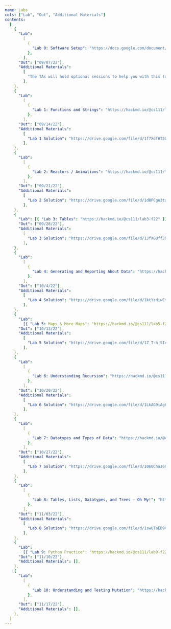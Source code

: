 ```yaml
---
name: Labs
cols: ["Lab", "Out", "Additional Materials"]
contents:
  [
    {
      "Lab":
        [
          {
            "Lab 0: Software Setup": "https://docs.google.com/document/d/1N6KcnBEJEDRvWTR_zMNDDPAqywpbg8xs1AJIRxgFXck/edit?usp=sharing",
          },
        ],
      "Out": ["09/07/22"],
      "Additional Materials":
        [
          "The TAs will hold optional sessions to help you with this (or you can do it on your own). See the hours calendar or Ed for the times.",
        ],
    },
    {
      "Lab":
        [
          {
            "Lab 1: Functions and Strings": "https://hackmd.io/@cs111/lab1-f22",
          },
        ],
      "Out": ["09/14/22"],
      "Additional Materials":
        [
          "Lab 1 Solution": "https://drive.google.com/file/d/1f7XdfHT5Umn9ZyIsq-yRfqgifv-qZoFx/view?usp=sharing",
        ],
    },
    {
      "Lab":
        [
          {
            "Lab 2: Reactors / Animations": "https://hackmd.io/@cs111/lab2-f22",
          },
        ],
      "Out": ["09/21/22"],
      "Additional Materials":
        [
          "Lab 2 Solution": "https://drive.google.com/file/d/1d8PCgu3txoRiRDeJnq_uDjRoLFNBVfwv/view?usp=sharing",
        ],
    },
    {
      "Lab": [{ "Lab 3: Tables": "https://hackmd.io/@cs111/lab3-f22" }],
      "Out": ["09/28/22"],
      "Additional Materials":
        [
          "Lab 3 Solution": "https://drive.google.com/file/d/1JfXGUffJXn3fsRvDMwdKsiWh02xZh4bf/view?usp=sharing",
        ],
    },
    {
      "Lab":
        [
          {
            "Lab 4: Generating and Reporting About Data": "https://hackmd.io/@cs111/lab4-f22",
          },
        ],
      "Out": ["10/4/22"],
      "Additional Materials":
        [
          "Lab 4 Solution": "https://drive.google.com/file/d/1ktYzdiwEtSt5Qxz_P3QqZ59YBcfWMZIQ/view?usp=sharing",
        ],
    },
    {
      "Lab":
        [{ "Lab 5: Maps & More Maps": "https://hackmd.io/@cs111/lab5-f22" }],
      "Out": ["10/13/22"],
      "Additional Materials":
        [
          "Lab 5 Solution": "https://drive.google.com/file/d/1Z_T-h_SIco0A_E3b51XVkAVkp_wYiDLK/view?usp=sharing",
        ],
    },
    {
      "Lab":
        [
          {
            "Lab 6: Understanding Recursion": "https://hackmd.io/@cs111/lab6-f22",
          },
        ],
      "Out": ["10/20/22"],
      "Additional Materials":
        [
          "Lab 6 Solution": "https://drive.google.com/file/d/1LkAG9iAg6jnoGgBs0sluMh4jbXq68A2U/view?usp=sharing",
        ],
    },
    {
      "Lab":
        [
          {
            "Lab 7: Datatypes and Types of Data": "https://hackmd.io/@cs111/lab7-f22",
          },
        ],
      "Out": ["10/27/22"],
      "Additional Materials":
        [
          "Lab 7 Solution": "https://drive.google.com/file/d/1060ChaJ606S1K07OdgHu4RwY0ZVgm4Od/view?usp=sharing",
        ],
    },
    {
      "Lab":
        [
          {
            "Lab 8: Tables, Lists, Datatypes, and Trees – Oh My!": "https://hackmd.io/@cs111/lab8-f22",
          },
        ],
      "Out": ["11/03/22"],
      "Additional Materials":
        [
          "Lab 8 Solution": "https://drive.google.com/file/d/1swUTaED9VkV4r00K_f7--ovyrNZq0bE-/view?usp=sharing",
        ],
    },
    {
      "Lab":
        [{ "Lab 9: Python Practice": "https://hackmd.io/@cs111/lab9-f22" }],
      "Out": ["11/10/22"],
      "Additional Materials": [],
    },
    {
      "Lab":
        [
          {
            "Lab 10: Understanding and Testing Mutation": "https://hackmd.io/@cs111/lab10-f22",
          },
        ],
      "Out": ["11/17/22"],
      "Additional Materials": [],
    },
  ]
---
```

